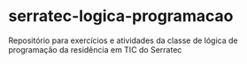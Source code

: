 # serratec-logica-programacao
Repositório para exercícios e atividades da classe de lógica de programação da residência em TIC do Serratec
